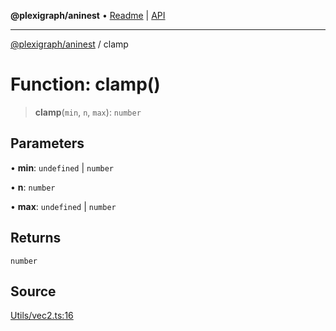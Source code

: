 **@plexigraph/aninest** • [Readme](../README.md) \| [API](../globals.md)

***

[@plexigraph/aninest](../README.md) / clamp

# Function: clamp()

> **clamp**(`min`, `n`, `max`): `number`

## Parameters

• **min**: `undefined` \| `number`

• **n**: `number`

• **max**: `undefined` \| `number`

## Returns

`number`

## Source

[Utils/vec2.ts:16](https://github.com/plexigraph/aninest/blob/b607a0c/src/Utils/vec2.ts#L16)
